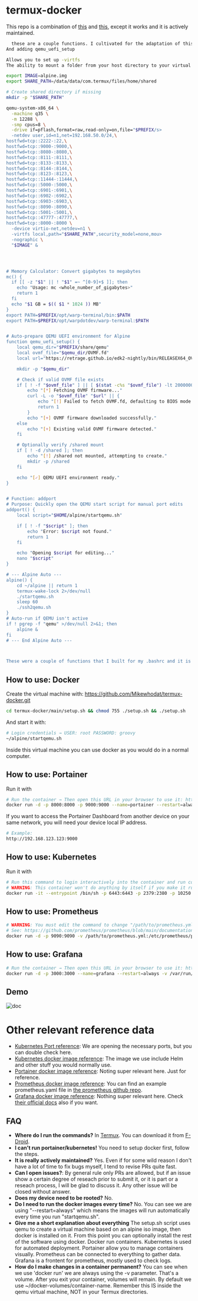 # termux-docker
This repo is a combination of [this](https://github.com/egandro/docker-qemu-arm) and [this](https://github.com/mrp-yt/docker_and_portainer_on_dex), except it works and it is actively maintained.


``` sh
  these are a couple functions. I cultivated for the adaptation of this project.
And adding qemu_uefi_setup

Allows you to set up -virtfs
The ability to mount a folder from your host directory to your virtual machine.

export IMAGE=alpine.img
export SHARE_PATH=/data/data/com.termux/files/home/shared

# Create shared directory if missing
mkdir -p "$SHARE_PATH"

qemu-system-x86_64 \
  -machine q35 \
  -m 12288 \
  -smp cpus=8 \
  -drive if=pflash,format=raw,read-only=on,file="$PREFIX/s>
  -netdev user,id=n1,net=192.168.50.0/24,\
hostfwd=tcp::2222-:22,\
hostfwd=tcp::9000-:9000,\
hostfwd=tcp::8080-:8080,\
hostfwd=tcp::8111-:8111,\
hostfwd=tcp::8133-:8133,\
hostfwd=tcp::8144-:8144,\
hostfwd=tcp::8123-:8123,\
hostfwd=tcp::11444-:11444,\
hostfwd=tcp::5000-:5000,\
hostfwd=tcp::6901-:6901,\
hostfwd=tcp::6902-:6902,\
hostfwd=tcp::6903-:6903,\
hostfwd=tcp::8090-:8090,\
hostfwd=tcp::5001-:5001,\
hostfwd=tcp::47777-:47777,\
hostfwd=tcp::8000-:8000 \
  -device virtio-net,netdev=n1 \
  -virtfs local,path="$SHARE_PATH",security_model=none,mou>
  -nographic \
  "$IMAGE" &




# Memory Calculator: Convert gigabytes to megabytes
mc() {
  if [[ -z "$1" || ! "$1" =~ ^[0-9]+$ ]]; then
    echo "Usage: mc <whole_number_of_gigabytes>"
    return 1
  fi
  echo "$1 GB = $(( $1 * 1024 )) MB"
}
export PATH=$PREFIX/opt/warp-terminal/bin:$PATH
export PATH=$PREFIX/opt/warpdotdev/warp-terminal:$PATH


# Auto-prepare QEMU UEFI environment for Alpine
function qemu_uefi_setup() {
    local qemu_dir="$PREFIX/share/qemu"
    local ovmf_file="$qemu_dir/OVMF.fd"
    local url="https://retrage.github.io/edk2-nightly/bin/RELEASEX64_OVMF.fd"

    mkdir -p "$qemu_dir"

    # Check if valid OVMF file exists
    if [ ! -f "$ovmf_file" ] || [ $(stat -c%s "$ovmf_file") -lt 2000000 ]; then
        echo "[*] Fetching OVMF firmware..."
        curl -L -o "$ovmf_file" "$url" || {
            echo "[!] Failed to fetch OVMF.fd, defaulting to BIOS mode."
            return 1
        }
        echo "[+] OVMF firmware downloaded successfully."
    else
        echo "[+] Existing valid OVMF firmware detected."
    fi

    # Optionally verify /shared mount
    if [ ! -d /shared ]; then
        echo "[!] /shared not mounted, attempting to create."
        mkdir -p /shared
    fi

    echo "[✓] QEMU UEFI environment ready."
}


# Function: addport
# Purpose: Quickly open the QEMU start script for manual port edits
addport() {
    local script="$HOME/alpine/startqemu.sh"

    if [ ! -f "$script" ]; then
        echo "Error: $script not found."
        return 1
    fi

    echo "Opening $script for editing..."
    nano "$script"
}

# --- Alpine Auto ---
alpine() {
    cd ~/alpine || return 1
    termux-wake-lock 2>/dev/null
    ./startqemu.sh
    sleep 60
    ./ssh2qemu.sh
}
# Auto-run if QEMU isn't active
if ! pgrep -f "qemu" >/dev/null 2>&1; then
    alpine &
fi
# --- End Alpine Auto ---



These were a couple of functions that I built for my .bashrc and it is compatible with .zshrc
  ```


## How to use: Docker

  Create the virtual machine with:
  https://github.com/Mikewhodat/termux-docker.git
  ``` sh
 cd termux-docker/main/setup.sh && chmod 755 ./setup.sh && ./setup.sh
  ```

  And start it with:
  
  ``` sh
  # Login credentials → USER: root PASSWORD: groovy
  ~/alpine/startqemu.sh
  ```
  
  Inside this virtual machine you can use docker as you would do in a normal computer.

## How to use: Portainer

  Run it with
  ``` sh
  # Run the container → Then open this URL in your browser to use it: http://localhost:9000
  docker run -d -p 8000:8000 -p 9000:9000 --name=portainer --restart=always -v /var/run/docker.sock:/var/run/docker.sock -v ~/docker-volumes/portainer:/home portainer/portainer-ce && echo " * Open http://localhost:9000 in your browser to use portainer." && echo " * You can make sure the container is running with 'docker ps'."
  ```

  If you want to access the Portainer Dashboard from another device on your same network, you will need your device local IP address.
  
  ``` sh
  # Example:
  http://192.168.123.123:9000
  ```

## How to use: Kubernetes

  Run it with
  ```sh
  # Run this command to login interactively into the container and run commands like 'kubectl'.
  # WARNING: This container won't do anything by itself if you make it run on background.
  docker run -it --entrypoint /bin/sh -p 6443:6443 -p 2379:2380 -p 10250:10250 -p 10259:10259 -p 10257:10257 -p 30001:32767 -v ~/docker-volumes/kubernetes:/home -v /var/run/docker.sock:/var/run/docker.sock alpine/k8s:1.24.12
  ```

## How to use: Prometheus
  ```sh
  # WARNING: You must edit the command to change "/path/to/prometheus.yml" by the actual file.
  # See: https://github.com/prometheus/prometheus/blob/main/documentation/examples/prometheus.yml
  docker run -d -p 9090:9090 -v /path/to/prometheus.yml:/etc/prometheus/prometheus.yml --name=prometheus --restart=always -v /var/run/docker.sock:/var/run/docker.sock -v ~/docker-volumes/prometheus:/home prom/prometheus && echo " * You can make sure the container is running with 'docker ps'."
  ```

## How to use: Grafana

  ```sh
  # Run the container → Then open this URL in your browser to use it: http://localhost:3000
  docker run -d -p 3000:3000 --name=grafana --restart=always -v /var/run/docker.sock:/var/run/docker.sock -v ~/docker-volumes/grafana:/home grafana/grafana-oss:8.5.22 && echo " * Open http://localhost:3000 in your browser to use grafana." && echo " * You can make sure the container is running with 'docker ps'."
  ```

## Demo

![doc](https://user-images.githubusercontent.com/3357792/229592523-72232b5a-02ee-478a-9d25-420472fbce47.jpg)

# Other relevant reference data

* [Kubernetes Port reference](https://kubernetes.io/docs/reference/networking/ports-and-protocols/): We are opening the necessary ports, but you can double check here.
* [Kubernetes docker image reference](https://hub.docker.com/r/alpine/k8s): The image we use include Helm and other stuff you would normally use.
* [Portainer docker image reference](https://hub.docker.com/r/portainer/portainer-ce): Noting super relevant here. Just for reference.
* [Prometheus docker image reference](https://hub.docker.com/r/prom/prometheus): You can find an example prometheus.yaml file in [the prometheus github repo](https://github.com/prometheus/prometheus/blob/main/documentation/examples/prometheus.yml).
* [Grafana docker image reference](https://hub.docker.com/r/grafana/grafana/tags): Nothing super relevant here. Check [their official docs](https://grafana.com/docs/grafana/latest/setup-grafana/installation/docker/) also if you want.


## FAQ

* **Where do I run the commands?** In [Termux](https://termux.dev/en/). You can download it from [F-Droid](https://www.f-droid.org/).
* **I can't run portainer/kubernetes!** You need to setup docker first, follow the steps.
* **It is really actively maintained?** Yes. Even if for some wild reason I don't have a lot of time to fix bugs myself, I tend to revise PRs quite fast.
* **Can I open issues?**: By general rule only PRs are allowed, but if an issue show a certain degree of reseach prior to submit it, or it is part or a reseach process, I will be glad to discuss it. Any other issue will be closed without answer.
* **Does my device need to be rooted?** No.
* **Do I need to run the docker images every time?** No. You can see we are using "--restart=always" which means the images will run automatically every time you run "startqemu.sh".
* **Give me a short explanation about everything** The setup.sh script uses qemu to create a virtual machine based on an alpine iso image, then docker is installed on it. From this point you can optionally install the rest of the software using docker. Docker run containers. Kubernetes is used for automated deployment. Portainer allow you to manage containers visually. Prometheus can be connected to everything to gather data. Grafana is a frontent for prometheus, mostly used to check logs.
* **How do I make changes in a container permanent?** You can see when we use 'docker run' we are always using the -v parameter. That's a volume. After you exit your container, volumes will remain. By default we use ~/docker-volumes/container-name. Remember this IS inside the qemu virtual machine, NOT in your Termux directories.
